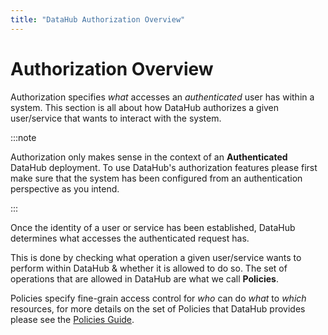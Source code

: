 ```yaml
---
title: "DataHub Authorization Overview"
---
```


# Authorization Overview

Authorization specifies _what_ accesses an _authenticated_ user has within a system.
This section is all about how DataHub authorizes a given user/service that wants to interact with the system.

:::note

Authorization only makes sense in the context of an **Authenticated** DataHub deployment. To use DataHub's authorization features
please first make sure that the system has been configured from an authentication perspective as you intend.

:::

Once the identity of a user or service has been established, DataHub determines what accesses the authenticated request has.

This is done by checking what operation a given user/service wants to perform within DataHub & whether it is allowed to do so.
The set of operations that are allowed in DataHub are what we call **Policies**.

Policies specify fine-grain access control for _who_ can do _what_ to _which_ resources, for more details on the set of Policies that DataHub provides please see the [Policies Guide](../authorization/policies.md).
